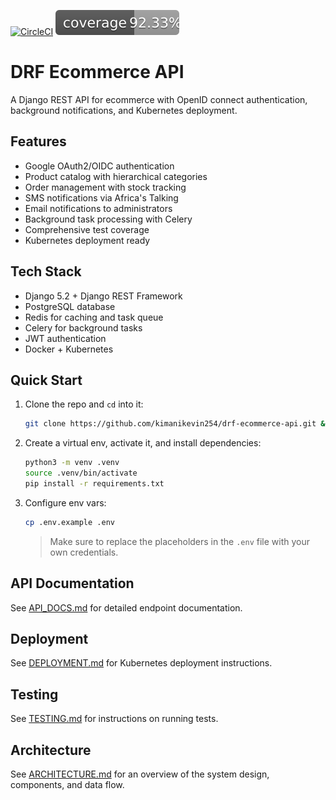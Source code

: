 [![CircleCI](https://dl.circleci.com/status-badge/img/circleci/T2f6vNcw3F9zzqXE5jrhiN/PytwNkBbPHqVQDzhKKJPt4/tree/main.svg?style=svg&circle-token=CCIPRJ_5jNbXphexrokcZUMKFzQAs_faa2b39aeeecaedb9f5365b815dab92d766ce8c6)](https://dl.circleci.com/status-badge/redirect/circleci/T2f6vNcw3F9zzqXE5jrhiN/PytwNkBbPHqVQDzhKKJPt4/tree/main)
![Coverage Status](coverage.svg)

# DRF Ecommerce API

A Django REST API for ecommerce with OpenID connect authentication, background notifications, and Kubernetes deployment.

## Features

-   Google OAuth2/OIDC authentication
-   Product catalog with hierarchical categories
-   Order management with stock tracking
-   SMS notifications via Africa's Talking
-   Email notifications to administrators
-   Background task processing with Celery
-   Comprehensive test coverage
-   Kubernetes deployment ready

## Tech Stack

-   Django 5.2 + Django REST Framework
-   PostgreSQL database
-   Redis for caching and task queue
-   Celery for background tasks
-   JWT authentication
-   Docker + Kubernetes

## Quick Start

1. Clone the repo and `cd` into it:

    ```bash
    git clone https://github.com/kimanikevin254/drf-ecommerce-api.git && cd drf-ecommerce-api
    ```

2. Create a virtual env, activate it, and install dependencies:

    ```bash
    python3 -m venv .venv
    source .venv/bin/activate
    pip install -r requirements.txt
    ```

3. Configure env vars:

    ```bash
    cp .env.example .env
    ```

    > Make sure to replace the placeholders in the `.env` file with your own credentials.

## API Documentation

See [API_DOCS.md](/docs/API_DOCS.md) for detailed endpoint documentation.

## Deployment

See [DEPLOYMENT.md](/docs/DEPLOYMENT.md) for Kubernetes deployment instructions.

## Testing

See [TESTING.md](/docs/TESTING.md) for instructions on running tests.

## Architecture

See [ARCHITECTURE.md](/docs/ARCHITECTURE.md) for an overview of the system design, components, and data flow.
